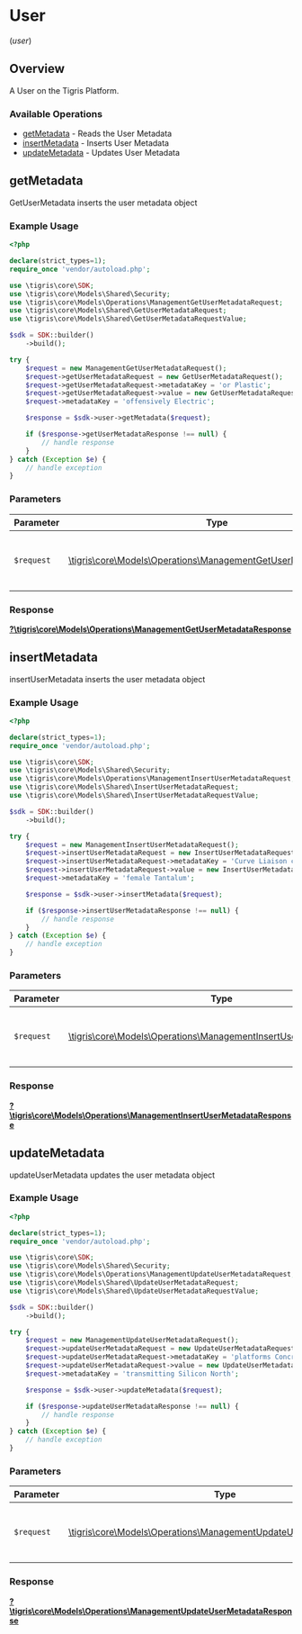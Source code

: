 # User
(*user*)

## Overview

A User on the Tigris Platform.

### Available Operations

* [getMetadata](#getmetadata) - Reads the User Metadata
* [insertMetadata](#insertmetadata) - Inserts User Metadata
* [updateMetadata](#updatemetadata) - Updates User Metadata

## getMetadata

GetUserMetadata inserts the user metadata object

### Example Usage

```php
<?php

declare(strict_types=1);
require_once 'vendor/autoload.php';

use \tigris\core\SDK;
use \tigris\core\Models\Shared\Security;
use \tigris\core\Models\Operations\ManagementGetUserMetadataRequest;
use \tigris\core\Models\Shared\GetUserMetadataRequest;
use \tigris\core\Models\Shared\GetUserMetadataRequestValue;

$sdk = SDK::builder()
    ->build();

try {
    $request = new ManagementGetUserMetadataRequest();
    $request->getUserMetadataRequest = new GetUserMetadataRequest();
    $request->getUserMetadataRequest->metadataKey = 'or Plastic';
    $request->getUserMetadataRequest->value = new GetUserMetadataRequestValue();
    $request->metadataKey = 'offensively Electric';

    $response = $sdk->user->getMetadata($request);

    if ($response->getUserMetadataResponse !== null) {
        // handle response
    }
} catch (Exception $e) {
    // handle exception
}
```

### Parameters

| Parameter                                                                                                                      | Type                                                                                                                           | Required                                                                                                                       | Description                                                                                                                    |
| ------------------------------------------------------------------------------------------------------------------------------ | ------------------------------------------------------------------------------------------------------------------------------ | ------------------------------------------------------------------------------------------------------------------------------ | ------------------------------------------------------------------------------------------------------------------------------ |
| `$request`                                                                                                                     | [\tigris\core\Models\Operations\ManagementGetUserMetadataRequest](../../models/operations/ManagementGetUserMetadataRequest.md) | :heavy_check_mark:                                                                                                             | The request object to use for the request.                                                                                     |


### Response

**[?\tigris\core\Models\Operations\ManagementGetUserMetadataResponse](../../models/operations/ManagementGetUserMetadataResponse.md)**


## insertMetadata

insertUserMetadata inserts the user metadata object

### Example Usage

```php
<?php

declare(strict_types=1);
require_once 'vendor/autoload.php';

use \tigris\core\SDK;
use \tigris\core\Models\Shared\Security;
use \tigris\core\Models\Operations\ManagementInsertUserMetadataRequest;
use \tigris\core\Models\Shared\InsertUserMetadataRequest;
use \tigris\core\Models\Shared\InsertUserMetadataRequestValue;

$sdk = SDK::builder()
    ->build();

try {
    $request = new ManagementInsertUserMetadataRequest();
    $request->insertUserMetadataRequest = new InsertUserMetadataRequest();
    $request->insertUserMetadataRequest->metadataKey = 'Curve Liaison calculate';
    $request->insertUserMetadataRequest->value = new InsertUserMetadataRequestValue();
    $request->metadataKey = 'female Tantalum';

    $response = $sdk->user->insertMetadata($request);

    if ($response->insertUserMetadataResponse !== null) {
        // handle response
    }
} catch (Exception $e) {
    // handle exception
}
```

### Parameters

| Parameter                                                                                                                            | Type                                                                                                                                 | Required                                                                                                                             | Description                                                                                                                          |
| ------------------------------------------------------------------------------------------------------------------------------------ | ------------------------------------------------------------------------------------------------------------------------------------ | ------------------------------------------------------------------------------------------------------------------------------------ | ------------------------------------------------------------------------------------------------------------------------------------ |
| `$request`                                                                                                                           | [\tigris\core\Models\Operations\ManagementInsertUserMetadataRequest](../../models/operations/ManagementInsertUserMetadataRequest.md) | :heavy_check_mark:                                                                                                                   | The request object to use for the request.                                                                                           |


### Response

**[?\tigris\core\Models\Operations\ManagementInsertUserMetadataResponse](../../models/operations/ManagementInsertUserMetadataResponse.md)**


## updateMetadata

updateUserMetadata updates the user metadata object

### Example Usage

```php
<?php

declare(strict_types=1);
require_once 'vendor/autoload.php';

use \tigris\core\SDK;
use \tigris\core\Models\Shared\Security;
use \tigris\core\Models\Operations\ManagementUpdateUserMetadataRequest;
use \tigris\core\Models\Shared\UpdateUserMetadataRequest;
use \tigris\core\Models\Shared\UpdateUserMetadataRequestValue;

$sdk = SDK::builder()
    ->build();

try {
    $request = new ManagementUpdateUserMetadataRequest();
    $request->updateUserMetadataRequest = new UpdateUserMetadataRequest();
    $request->updateUserMetadataRequest->metadataKey = 'platforms Concrete Tempe';
    $request->updateUserMetadataRequest->value = new UpdateUserMetadataRequestValue();
    $request->metadataKey = 'transmitting Silicon North';

    $response = $sdk->user->updateMetadata($request);

    if ($response->updateUserMetadataResponse !== null) {
        // handle response
    }
} catch (Exception $e) {
    // handle exception
}
```

### Parameters

| Parameter                                                                                                                            | Type                                                                                                                                 | Required                                                                                                                             | Description                                                                                                                          |
| ------------------------------------------------------------------------------------------------------------------------------------ | ------------------------------------------------------------------------------------------------------------------------------------ | ------------------------------------------------------------------------------------------------------------------------------------ | ------------------------------------------------------------------------------------------------------------------------------------ |
| `$request`                                                                                                                           | [\tigris\core\Models\Operations\ManagementUpdateUserMetadataRequest](../../models/operations/ManagementUpdateUserMetadataRequest.md) | :heavy_check_mark:                                                                                                                   | The request object to use for the request.                                                                                           |


### Response

**[?\tigris\core\Models\Operations\ManagementUpdateUserMetadataResponse](../../models/operations/ManagementUpdateUserMetadataResponse.md)**

